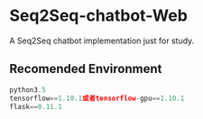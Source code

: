 # Seq2Seq-chatbot-Web
A Seq2Seq chatbot implementation just for study.

## Recomended Environment
```python
python3.5
tensorflow==1.10.1或者tensorflow-gpu==1.10.1
flask==0.11.1
```

